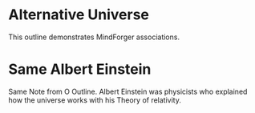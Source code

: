 # Alternative Universe <!-- Metadata: labels: COOL, science, space; type: outline; created: 2015-05-30 21:30:28; reads: 55; read: 2016-10-15 13:54:45; revision: 3; modified: 2016-03-31 13:54:45; importance: 4/5; urgency: 2/5; progress: 20%; -->

This outline demonstrates MindForger associations.

# Same Albert Einstein

Same Note from O Outline. Albert Einstein was physicists who explained how the universe works with his Theory of relativity.
